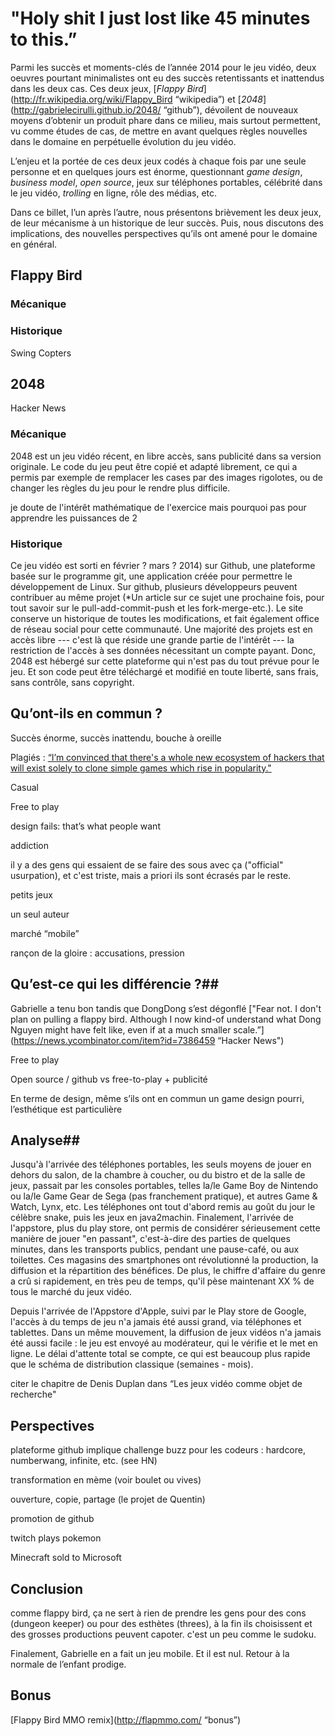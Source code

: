 # "Holy shit I just lost like 45 minutes to this.” #

Parmi les succès et moments-clés de l’année 2014 pour le jeu vidéo, deux oeuvres pourtant minimalistes ont eu des succès retentissants et inattendus dans les deux cas. Ces deux jeux, [*Flappy Bird*](http://fr.wikipedia.org/wiki/Flappy_Bird “wikipedia”) et [*2048*](http://gabrielecirulli.github.io/2048/ “github”), dévoilent de nouveaux moyens d’obtenir un produit phare dans ce milieu, mais surtout permettent, vu comme études de cas, de mettre en avant quelques règles nouvelles dans le domaine en perpétuelle évolution du jeu vidéo.

L’enjeu et la portée de ces deux jeux codés à chaque fois par une seule personne et en quelques jours est énorme, questionnant *game design*, *business model*, *open source*, jeux sur téléphones portables, célébrité dans le jeu vidéo, *trolling* en ligne, rôle des médias, etc.

Dans ce billet, l’un après l’autre, nous présentons brièvement les deux jeux, de leur mécanisme à un historique de leur succès. Puis, nous discutons des implications, des nouvelles perspectives qu’ils ont amené pour le domaine en général.

## Flappy Bird ##

### Mécanique ###

### Historique ###

Swing Copters

## 2048 ##

Hacker News

### Mécanique ###

2048 est un jeu vidéo récent, en libre accès, sans publicité dans sa version originale. Le code du jeu peut être copié et adapté librement, ce qui a permis par exemple de remplacer les cases par des images rigolotes, ou de changer les règles du jeu pour le rendre plus difficile.

je doute de l'intérêt mathématique de l'exercice mais pourquoi pas pour apprendre les puissances de 2

### Historique ###

Ce jeu vidéo est sorti en février ? mars ? 2014) sur Github, une plateforme basée sur le programme git, une application créée pour permettre le développement de Linux. Sur github, plusieurs développeurs peuvent contribuer au même projet (*Un article sur ce sujet une prochaine fois, pour tout savoir sur le pull-add-commit-push et les fork-merge-etc.). Le site conserve un historique de toutes les modifications, et fait également office de réseau social pour cette communauté. Une majorité des projets est en accès libre --- c'est là que réside une grande partie de l'intérêt --- la restriction de l'accès à ses données nécessitant un compte payant. Donc, 2048 est hébergé sur cette plateforme qui n'est pas du tout prévue pour le jeu. Et son code peut être téléchargé et modifié en toute liberté, sans frais, sans contrôle, sans copyright.

## Qu’ont-ils en commun ? ##

Succès énorme, succès inattendu, bouche à oreille

Plagiés : [“I’m convinced that there's a whole new ecosystem of hackers that will exist solely to clone simple games which rise in popularity."](https://news.ycombinator.com/item?id=7390243)

Casual
 
Free to play

design fails: that’s what people want

addiction

il y a des gens qui essaient de se faire des sous avec ça ("official" usurpation), et c'est triste, mais a priori ils sont écrasés par le reste.

petits jeux

un seul auteur 

marché “mobile”

rançon de la gloire : accusations, pression

## Qu’est-ce qui les différencie ?##

Gabrielle a tenu bon tandis que DongDong s’est dégonflé ["Fear not. I don't plan on pulling a flappy bird. Although I now kind-of understand what Dong Nguyen might have felt like, even if at a much smaller scale.”](https://news.ycombinator.com/item?id=7386459 “Hacker News")

Free to play

Open source / github vs free-to-play + publicité

En terme de design, même s’ils ont en commun un game design pourri, l’esthétique est particulière

## Analyse##

Jusqu'à l'arrivée des téléphones portables, les seuls moyens de jouer en dehors du salon, de la chambre à coucher, ou du bistro et de la salle de jeux, passait par les consoles portables, telles la/le Game Boy de Nintendo ou la/le Game Gear de Sega (pas franchement pratique), et autres Game & Watch, Lynx, etc. Les téléphones ont tout d'abord remis au goût du jour le célèbre snake, puis les jeux en java2machin. Finalement, l'arrivée de l'appstore, plus du play store, ont permis de considérer sérieusement cette manière de jouer "en passant", c'est-à-dire des parties de quelques minutes, dans les transports publics, pendant une pause-café, ou aux toilettes. Ces magasins des smartphones ont révolutionné la production, la diffusion et la répartition des bénéfices. De plus, le chiffre d'affaire du genre a crû si rapidement, en très peu de temps, qu'il pèse maintenant XX % de tous le marché du jeux vidéo.

Depuis l'arrivée de l'Appstore d'Apple, suivi par le Play store de Google, l'accès à du temps de jeu n'a jamais été aussi grand, via téléphones et tablettes. Dans un même mouvement, la diffusion de jeux vidéos n'a jamais été aussi facile : le jeu est envoyé au modérateur, qui le vérifie et le met en ligne. Le délai d'attente total se compte, ce qui est beaucoup plus rapide que le schéma de distribution classique (semaines - mois).

citer le chapitre de Denis Duplan dans “Les jeux vidéo comme objet de recherche"


## Perspectives ##

plateforme github implique challenge buzz pour les codeurs : hardcore, numberwang, infinite, etc. (see HN)

transformation en mème (voir boulet ou vives) 

ouverture, copie, partage (le projet de Quentin)

promotion de github

twitch plays pokemon

Minecraft sold to Microsoft


## Conclusion ##

comme flappy bird, ça ne sert à rien de prendre les gens pour des cons (dungeon keeper) ou pour des esthètes (threes), à la fin ils choisissent et des grosses productions peuvent capoter. c'est un peu comme le sudoku.


Finalement, Gabrielle en a fait un jeu mobile. Et il est nul. Retour à la normale de l’enfant prodige.

## Bonus ##

[Flappy Bird MMO remix](http://flapmmo.com/ “bonus”)







